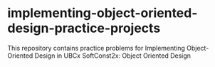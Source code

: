 # implementing-object-oriented-design-practice-projects
This repository contains practice problems for Implementing Object-Oriented Design in UBCx SoftConst2x: Object Oriented Design
